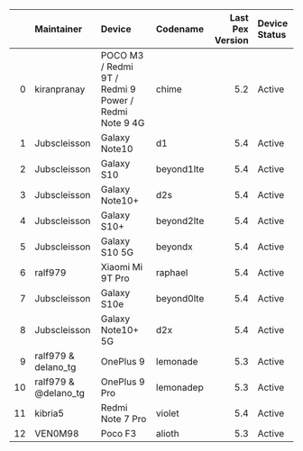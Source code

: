 |    | Maintainer           | Device                                               | Codename   |   Last Pex Version | Device Status   |
|---:|:---------------------|:-----------------------------------------------------|:-----------|-------------------:|:----------------|
|  0 | kiranpranay          | POCO M3 / Redmi 9T / Redmi 9 Power / Redmi Note 9 4G | chime      |                5.2 | Active          |
|  1 | Jubscleisson         | Galaxy Note10                                        | d1         |                5.4 | Active          |
|  2 | Jubscleisson         | Galaxy S10                                           | beyond1lte |                5.4 | Active          |
|  3 | Jubscleisson         | Galaxy Note10+                                       | d2s        |                5.4 | Active          |
|  4 | Jubscleisson         | Galaxy S10+                                          | beyond2lte |                5.4 | Active          |
|  5 | Jubscleisson         | Galaxy S10 5G                                        | beyondx    |                5.4 | Active          |
|  6 | ralf979              | Xiaomi Mi 9T Pro                                     | raphael    |                5.4 | Active          |
|  7 | Jubscleisson         | Galaxy S10e                                          | beyond0lte |                5.4 | Active          |
|  8 | Jubscleisson         | Galaxy Note10+ 5G                                    | d2x        |                5.4 | Active          |
|  9 | ralf979 & delano_tg  | OnePlus 9                                            | lemonade   |                5.3 | Active          |
| 10 | ralf979 & @delano_tg | OnePlus 9 Pro                                        | lemonadep  |                5.3 | Active          |
| 11 | kibria5              | Redmi Note 7 Pro                                     | violet     |                5.4 | Active          |
| 12 | VEN0M98              | Poco F3                                              | alioth     |                5.3 | Active          |